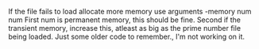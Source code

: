 
If the file fails to load allocate more memory use arguments -memory num num
First num is permanent memory, this should be fine.
Second if the transient memory, increase this, atleast as big as the prime number file being loaded.
Just some older code to remember., I'm not working on it.